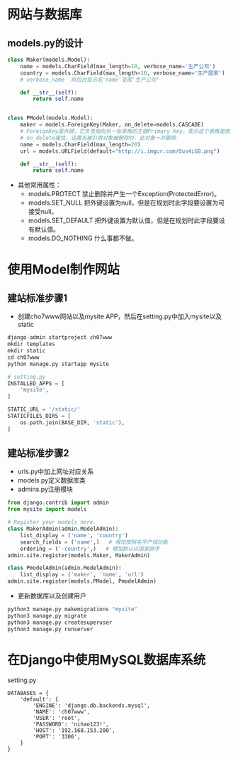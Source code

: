 # 网站与数据库
## models.py的设计
```Python
class Maker(models.Model):
    name = models.CharField(max_length=10, verbose_name='生产公司')
    country = models.CharField(max_length=10, verbose_name='生产国家')
    # verbose_name  将后台显示名'name'变成'生产公司'

    def __str__(self):
        return self.name


class PModel(models.Model):
    maker = models.ForeignKey(Maker, on_delete=models.CASCADE)
    # ForeignKey是外键，它负责指向另一张表格的主键Primary Key，表示这个表格是依附于另一张表格的
    # on_delete属性，设置当被引用对象被删除时，此对象一并删除
    name = models.CharField(max_length=20)
    url = models.URLField(default="http://i.imgur.com/Ous4iGB.png")

    def __str__(self):
        return self.name
```
- 其他常用属性：
    - models.PROTECT 禁止删除并产生一个Exception(ProtectedError)。
    - models.SET_NULL 把外键设置为null，但是在规划时此字段要设置为可接受null。
    - models.SET_DEFAULT 把外键设置为默认值，但是在规划时此字段要设有默认值。
    - models.DO_NOTHING 什么事都不做。

# 使用Model制作网站
## 建站标准步骤1
- 创建cho7www网站以及mysite APP，然后在setting.py中加入mysite以及static
```Python
django-admin startproject ch07www
mkdir templates
mkdir static
cd ch07www
python manage.py startapp mysite

# setting.py
INSTALLED_APPS = [
    'mysite',
]

STATIC_URL = '/static/'
STATICFILES_DIRS = [
    os.path.join(BASE_DIR, 'static'),
]
```
## 建站标准步骤2
- urls.py中加上网址对应关系
- models.py定义数据库类
- admins.py注册模块
```Python
from django.contrib import admin
from mysite import models

# Register your models here.
class MakerAdmin(admin.ModelAdmin):
    list_display = ('name', 'country')
    search_fields = ('name',)   # 增加按照名字产找功能
    ordering = ('-country',)   # 增加默认以国家排序
admin.site.register(models.Maker, MakerAdmin)

class PmodelAdmin(admin.ModelAdmin):
    list_display = ('maker', 'name', 'url')
admin.site.register(models.PModel, PmodelAdmin)
```
- 更新数据库以及创建用户
```Python
python3 manage.py makemigrations "mysite"
python3 manage.py migrate
python3 manage.py createsuperuser
python3 manage.py runserver
```
# 在Django中使用MySQL数据库系统
setting.py
```
DATABASES = {
    'default': {
        'ENGINE': 'django.db.backends.mysql',
        'NAME': 'ch07www',
        'USER': 'root',
        'PASSWORD': 'nihao123!',
        'HOST': '192.168.153.200',
        'PORT': '3306',
    }
}
```
